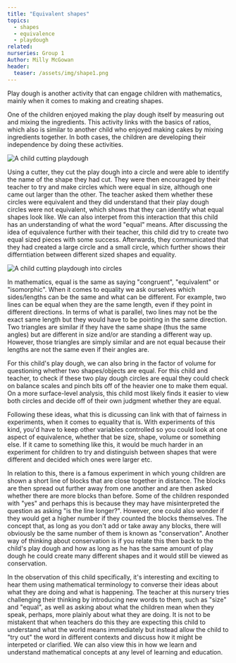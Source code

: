 ```yaml
---
title: "Equivalent shapes"
topics:
  - shapes
  - equivalence
  - playdough
related:
nurseries: Group 1
Author: Milly McGowan
header:
  teaser: /assets/img/shape1.png
---
```

Play dough is another activity that can engage children with mathematics, mainly when it comes to making and creating shapes.

One of the children enjoyed making the play dough itself by measuring out and mixing the ingredients. This activity links with the basics of ratios, which also is similar to another child who enjoyed making cakes by mixing ingredients together. In both cases, the children are developing their independence by doing these activities.


![A child cutting playdough]({{site.baseurl}}/assets/img/shape1.png "Cutting playdough")

Using a cutter, they cut the play dough into a circle and were able to identify the name of the shape they had cut. They were then encouraged by their teacher to try and make circles which were equal in size, although one came out larger than the other. The teacher asked them whether these circles were equivalent and they did understand that their play dough circles were not equivalent, which shows that they can identify what equal shapes look like. We can also interpet from this interaction that this child has an understanding of what the word "equal" means. After discussing the idea of equivalence further with their teacher, this child did try to create two equal sized pieces with some success. Afterwards, they communicated that they had created a large circle and a small circle, which further shows their differntiation between different sized shapes and equality.

![A child cutting playdough into circles]({{site.baseurl}}/assets/img/shape2.png "Playdough circles")

In mathematics, equal is the same as saying "congruent", "equivalent" or "isomorphic". When it comes to equality we ask ourselves which sides/lengths can be the same and what can be different. For example, two lines can be equal when they are the same length, even if they point in different directions. In terms of what is parallel, two lines may not be the exact same length but they would have to be pointing in the same direction. Two triangles are similar if they have the same shape (thus the same angles) but are different in size and/or are standing a different way up. However, those triangles are simply similar and are not equal because their lengths are not the same even if their angles are.

For this child's play dough, we can also bring in the factor of volume for questioning whether two shapes/objects are equal. For this child and teacher, to check if these two play dough circles are equal they could check on balance scales and pinch bits off of the heavier one to make them equal. On a more surface-level analysis, this child most likely finds it easier to view both circles and decide off of their own judgment whether they are equal.

Following these ideas, what this is dicussing can link with that of fairness in experiments, when it comes to equality that is. With experiments of this kind, you'd have to keep other variables controlled so you could look at one aspect of equivalence, whether that be size, shape, volume or something else. If it came to something like this, it would be much harder in an experiment for children to try and distinguish between shapes that were different and decided which ones were larger etc.

In relation to this, there is a famous experiment in which young children are shown a short line of blocks that are close together in distance. The blocks are then spread out further away from one another and are then asked whether there are more blocks than before. Some of the children responded with "yes" and perhaps this is because they may have misinterpreted the question as asking "is the line longer?". However, one could also wonder if they would get a higher number if they counted the blocks themselves. The concept that, as long as you don't add or take away any blocks, there will obviously be the same number of them is known as "conservation". Another way of thinking about conservation is if you relate this then back to the child's play dough and how as long as he has the same amount of play dough he could create many different shapes and it would still be viewed as conservation.

In the observation of this child specifically, it's interesting and exciting to hear them using mathematical terminology to converse their ideas about what they are doing and what is happening. The teacher at this nursery tries challenging their thinking by introducing new words to them, such as "size" and "equal", as well as asking about what the children mean when they speak, perhaps, more plainly about what they are doing. It is not to be mistakent that when teachers do this they are expecting this child to understand what the world means immediately but instead allow the child to "try out" the word in different contexts and discuss how it might be interpeted or clarified. We can also view this in how we learn and understand mathematical concepts at any level of learning and education.




